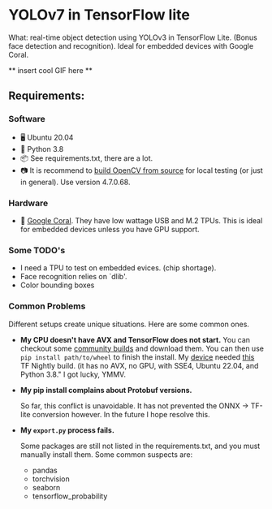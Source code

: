 # YOLOv7 in TensorFlow lite

What: real-time object detection using YOLOv3 in TensorFlow Lite.  (Bonus face detection and recognition).  Ideal for embedded devices with Google Coral.

** insert cool GIF here **

## Requirements:
### Software
- 🖥️ Ubuntu 20.04
- 🐍️ Python 3.8
- 📦️ See requirements.txt, there are a lot.
- 📷️ It is recommend to [build OpenCV from source](https://docs.opencv.org/4.x/d7/d9f/tutorial_linux_install.html) for local testing (or just in general).  Use version 4.7.0.68.
### Hardware
- 🌊️ [Google Coral](https://coral.ai/). They have low wattage USB and M.2 TPUs.  This is ideal for embedded devices unless you have GPU support.


### Some TODO's
- I need a TPU to test on embedded evices.  (chip shortage).
- Face recognition relies on `dlib'.
- Color bounding boxes

### Common Problems
Different setups create unique situations.  Here are some common ones.

- **My CPU doesn't have AVX and TensorFlow does not start.**
    You can checkout some [community builds](https://github.com/yaroslavvb/tensorflow-community-wheels/issues) and download them.  You can then use `pip install path/to/wheel` to finish the install.  My [device](https://www.hardkernel.com/shop/odroid-h3-plus/) needed [this](https://github.com/yaroslavvb/tensorflow-community-wheels/issues/217) TF Nightly build. (it has no AVX, no GPU, with SSE4, Ubuntu 22.04, and Python 3.8." I got lucky, YMMV.

- **My pip install complains about Protobuf versions.**

    So far, this conflict is unavoidable.  It has not prevented the ONNX -> TF-lite conversion however.  In the future I hope resolve this. 

- **My `export.py` process fails.**

    Some packages are still not listed in the requirements.txt, and you must manually install them.  Some common suspects are:
    - pandas
    - torchvision
    - seaborn
    - tensorflow_probability
